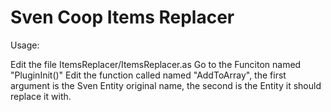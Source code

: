 # Sven Coop Items Replacer

Usage:

Edit the file ItemsReplacer/ItemsReplacer.as
Go to the Funciton named "PluginInit()" 
Edit the function called named "AddToArray", the first argument is the Sven Entity original name, the second is the Entity it should replace it with. 
